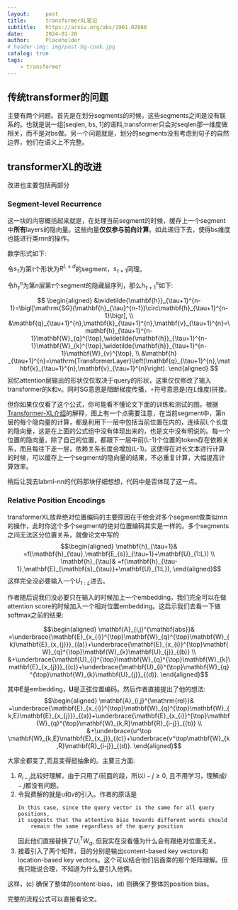 ```yaml
---
layout:     post
title:      transformerXL笔记
subtitle:   https://arxiv.org/abs/1901.02860
date:       2024-01-20
author:     Placeholder
# header-img: img/post-bg-cook.jpg
catalog: true
tags:
    - transformer
---
```


<!-- ## 前言
最初弄这个原因是大三上的叶南阳老师在听我的大作业汇报的时候点评到可以看一下DDPM等扩散模型，因为我选的那个论文(BIRM)涉及到了一些如变分推理的东西。然后某时刻一打开labml-nn的扩散模型，发现诶这不和那个代码里面某一段非常相似吗？然后就起了这个念头，希望按顺序弄掉labml的几个东西。 -->

## 传统transformer的问题
主要有两个问题。首先是在划分segments的时候，这些segments之间是没有联系的。也就是说一组[seqlen, bs, 1]的语料,transformer只会对seqlen那一维度做相关，而不是对bs做。另一个问题就是，划分的segments没有考虑到句子的自然边界，他们在语义上不完整。

## transformerXL的改进
改进也主要包括两部分
### Segment-level Recurrence
这一块的内容概括起来就是，在处理当前segment的时候，缓存上一个segment中**所有**layers的隐向量。这些向量**仅仅参与前向计算**。如此递归下去，使得bs维度也能进行类rnn的操作。

数学形式如下:

令$s_\tau$为第$\tau$个形状为$R^{L\times d}$的segment，$s_{\tau +1}$同理。


令$h_\tau^n$为第$n$层第$\tau$个segment的隐藏层序列，那么$h_{\tau+1}^n$如下:

$$
\begin{aligned}
&\widetilde{\mathbf{h}}_{\tau+1}^{n-1}=\bigl[\mathrm{SG}(\mathbf{h}_{\tau}^{n-1})\circ\mathbf{h}_{\tau+1}^{n-1}\bigr], \\
&\mathbf{q}_{\tau+1}^{n},\mathbf{k}_{\tau+1}^{n},\mathbf{v}_{\tau+1}^{n}=\mathbf{h}_{\tau+1}^{n-1}\mathbf{W}_{q}^{\top},\widetilde{\mathbf{h}}_{\tau+1}^{n-1}\mathbf{W}_{k}^{\top},\widetilde{\mathbf{h}}_{\tau+1}^{n-1}\mathbf{W}_{v}^{\top}, \\
&\mathbf{h} _{\tau+1}^{n}=\mathrm{TransformerLayer}\left(\mathbf{q}_{\tau+1}^{n},\mathbf{k}_{\tau+1}^{n},\mathbf{v}_{\tau+1}^{n}\right). 
\end{aligned}
$$
回忆attention层输出的形状仅仅取决于query的形状，这里仅仅修改了输入transformer的k和v。同时SG意思是阻断梯度传播，$\circ$符号意思是(在$L$维度)拼接。

但你如果仅仅看了这个公式，你可能看不懂论文下面的训练和测试的图。根据
[Transformer-XL介绍](https://zhuanlan.zhihu.com/p/84159401)的解释，图上有一个点需要注意，在当前segment中，第n层的每个隐向量的计算，都是利用下一层中包括当前位置在内的，连续前L个长度的隐向量，这是在上面的公式组中没有体现出来的，也是文中没有明说的。每一个位置的隐向量，除了自己的位置，都跟下一层中前(L-1)个位置的token存在依赖关系，而且每往下走一层，依赖关系长度会增加(L-1)。这使得在对长文本进行计算的时候，可以缓存上一个segment的隐向量的结果，不必重复计算，大幅提高计算效率。

稍后让我去labml-nn的代码那块仔细想想，代码中是否体现了这一点。

### Relative Position Encodings
transformerXL放弃绝对位置编码的主要原因在于他会对多个segment做类似rnn的操作，此时你这个多个segment的绝对位置编码其实是一样的。多个segments之间无法区分位置关系，就像论文中写的
$$\begin{aligned}
\mathbf{h}_{\tau+1}& =f(\mathbf{h}_{\tau},\mathbf{E_{s}}_{\tau+1}+\mathbf{U}_{1:L})  \\
\mathbf{h}_{\tau}& =f(\mathbf{h}_{\tau-1},\mathbf{E}_{\mathbf{s}_{\tau}}+\mathbf{U}_{1:L}), 
\end{aligned}$$
这样完全没必要输入一个$U_{1:L}$进去。

作者随后说我们没必要只在输入的时候加上一个embedding，我们完全可以在做attention score的时候加入一个相对位置embedding。这启示我们去看一下做softmax之前的结果:

$$\begin{aligned}
\mathbf{A}_{i,j}^{\mathbf{abs}}& =\underbrace{\mathbf{E}_{x_{i}}^{\top}\mathbf{W}_{q}^{\top}\mathbf{W}_{k}\mathbf{E}_{x_{j}}}_{(a)}+\underbrace{\mathbf{E}_{x_{i}}^{\top}\mathbf{W}_{q}^{\top}\mathbf{W}_{k}\mathbf{U}_{j}}_{(b)}  \\
&+\underbrace{\mathbf{U}_{i}^{\top}\mathbf{W}_{q}^{\top}\mathbf{W}_{k}\mathbf{E}_{x_{j}}}_{(c)}+\underbrace{\mathbf{U}_{i}^{\top}\mathbf{W}_{q}^{\top}\mathbf{W}_{k}\mathbf{U}_{j}}_{(d)}.
\end{aligned}$$

其中$\mathbf{E}$是embedding，$\mathbf{U}$是正弦位置编码。然后作者直接提出了他的想法:
$$\begin{aligned}
\mathbf{A}_{i,j}^{\mathrm{rel}}& =\underbrace{\mathbf{E}_{x_{i}}^{\top}\mathbf{W}_{q}^{\top}\mathbf{W}_{k,E}\mathbf{E}_{x_{j}}}_{(a)}+\underbrace{\mathbf{E}_{x_{i}}^{\top}\mathbf{W}_{q}^{\top}\mathbf{W}_{k,R}\mathbf{R}_{i-j}}_{(b)}  \\
&+\underbrace{u^\top \mathbf{W}_{k,E}\mathbf{E}_{x_j}}_{(c)}+\underbrace{v^\top\mathbf{W}_{k,R}\mathbf{R}_{i-j}}_{(d)}.
\end{aligned}$$

大家全都变了,而且变得挺抽象的。主要三方面:

1. $R_{i-j}$比较好理解，由于只用了$i$前面的段，所以$i-j\geqslant 0$, 且不用学习，理解成$i-j$都没有问题。
2. 令我费解的就是$u$和$v$的引入。作者的原话是
    ```
   In this case, since the query vector is the same for all query positions,
   it suggests that the attentive bias towards different words should 
        remain the same regardless of the query position
   ```
   因此他们直接替换了$U_i^T W_q$, 但我实在没看懂为什么会有跟绝对位置无关。
3. 接着引入了两个矩阵，目的分别是输出content-based key vectors和location-based key vectors。这个可以结合他们后面乘的那个矩阵理解。但我只能说合理，不知道为什么要引入他俩。

这样，(c) 确保了整体的content-bias，(d) 则确保了整体的position bias。

完整的流程公式可以直接看论文。